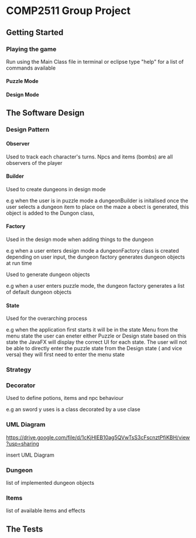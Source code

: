 # COMP2511 Group Project

## Getting Started
### Playing the game
Run using the Main Class file in terminal or eclipse
type "help" for a list of commands available

#### Puzzle Mode

#### Design Mode



## The Software Design
### Design Pattern
#### Observer
Used to track each character's turns. Npcs and items (bombs) are all observers of the player 

#### Builder
Used to create dungeons in design mode

e.g when the user is in puzzle mode a dungeonBuilder is initalised
once the user selects a dungeon item to place on the maze a obect is generated, this object is added to the Dungon class,

#### Factory
Used in the design mode when adding things to the dungeon

e.g when a user enters design mode a dungeonFactory class is created
depending on user input, the dungeon factory generates dungeon objects at run time

Used to generate dungeon objects 

e.g when a user enters puzzle mode, the dungeon factory generates a list of default dungeon objects

#### State
Used for the overarching process

e.g when the application first starts it will be in the state Menu
from the menu state the user can eneter either Puzzle or Design state
based on this state the JavaFX will display the correct UI for each state.
The user will not be able to directly enter the puzzle state from the Design state ( and vice versa)
they will first need to enter the menu state

### Strategy

### Decorator
Used to define potions, items and npc behaviour

e.g an sword y uses is a class decorated by a use clase

### UML Diagram
https://drive.google.com/file/d/1cKjHIEB10ag5QVwTsS3cFscnztPfiKBH/view?usp=sharing

insert UML Diagram

### Dungeon
list of implemented dungeon objects

### Items
list of available items and effects

## The Tests

